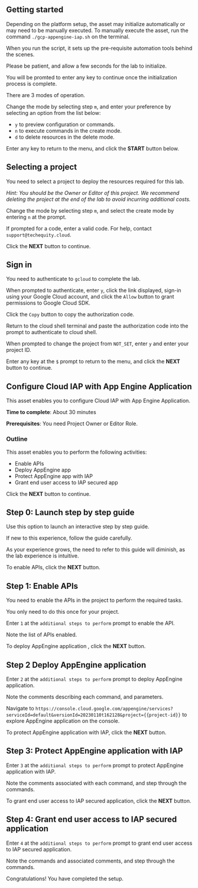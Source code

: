 ## Getting started

Depending on the platform setup, the asset may initialize automatically or may need to be manually executed. To manually execute the asset, run the command `./gcp-appengine-iap.sh` on the terminal.

When you run the script, it sets up the pre-requisite automation tools behind the scenes. 

Please be patient, and allow a few seconds for the lab to initialize. 

You will be promted to enter any key to continue once the initialization process is complete.

There are 3 modes of operation. 

Change the mode by selecting step `m`, and enter your preference by selecting an option from the list below:

- `y` to preview configuration or commands.
- `n` to execute commands in the create mode.
- `d` to delete resources in the delete mode.

Enter any key to return to the menu, and click the **START** button below.

## Selecting a project

You need to select a project to deploy the resources required for this lab.

*Hint: You should be the Owner or Editor of this project. We recommend deleting the project at the end of the lab to avoid incurring additional costs.*

Change the mode by selecting step `m`, and select the create mode by entering `n` at the prompt.

If prompted for a code, enter a valid code. For help, contact `support@techequity.cloud`.

Click the **NEXT** button to continue.

## Sign in

You need to authenticate to `gcloud` to complete the lab.

When prompted to authenticate, enter `y`, click the link displayed, sign-in using your Google Cloud account, and click the `Allow` button to grant permissions to Google Cloud SDK. 

Click the `Copy` button to copy the authorization code. 

Return to the cloud shell terminal and paste the authorization code into the prompt to authenticate to cloud shell.

When prompted to change the project from `NOT_SET`, enter `y` and enter your project ID. 

Enter any key at the `$` prompt to return to the menu, and click the **NEXT** button to continue.

## Configure Cloud IAP with App Engine Application

This asset enables you to configure Cloud IAP with App Engine Application.

**Time to complete**: About 30 minutes

**Prerequisites**: You need Project Owner or Editor Role.

### Outline

This asset enables you to perform the following activities:

 - Enable APIs
 - Deploy AppEngine app 
 - Protect AppEngine app with IAP
 - Grant end user access to IAP secured app

Click the **NEXT** button to continue.

## Step 0: Launch step by step guide

Use this option to launch an interactive step by step guide. 

If new to this experience, follow the guide carefully. 

As your experience grows, the need to refer to this guide will diminish, as the lab experience is intuitive.

To enable APIs, click the **NEXT** button.

## Step 1: Enable APIs

You need to enable the APIs in the project to perform the required tasks. 

You only need to do this once for your project. 

Enter `1` at the `additional steps to perform` prompt to enable the API.  

Note the list of APIs enabled.

To deploy AppEngine application , click the **NEXT** button.

## Step 2 Deploy AppEngine application

Enter `2` at the `additional steps to perform` prompt to deploy AppEngine application. 

Note the comments describing each command, and parameters.

Navigate to `https://console.cloud.google.com/appengine/services?serviceId=default&versionId=20230110t162128&project={{project-id}}` to explore AppEngine application on the console.

To protect AppEngine application with IAP, click the **NEXT** button.

## Step 3: Protect AppEngine application with IAP

Enter `3` at the `additional steps to perform` prompt to protect AppEngine application with IAP.

Note the comments associated with each command, and step through the commands.

To grant end user access to IAP secured application, click the **NEXT** button.

## Step 4: Grant end user access to IAP secured application

Enter `4` at the `additional steps to perform` prompt to grant end user access to IAP secured application.

Note the commands and associated comments, and step through the commands.

Congratulations! You have completed the setup.